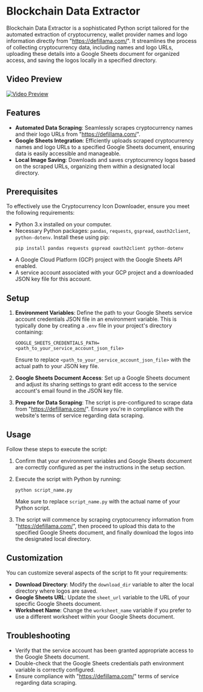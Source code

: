 # Blockchain Data Extractor

Blockchain Data Extractor is a sophisticated Python script tailored for the automated extraction of cryptocurrency, wallet provider names and logo information directly from "https://defillama.com/". It streamlines the process of collecting cryptocurrency data, including names and logo URLs, uploading these details into a Google Sheets document for organized access, and saving the logos locally in a specified directory.

## Video Preview

[![Video Preview](github.com/DevRex-0201/Py-Blockchain-Data-Extractor)](https://brand-car.s3.eu-north-1.amazonaws.com/Four+Seasons/Py-Blockchain-Data-Extractor.mp4)

## Features

- **Automated Data Scraping**: Seamlessly scrapes cryptocurrency names and their logo URLs from "https://defillama.com/".
- **Google Sheets Integration**: Efficiently uploads scraped cryptocurrency names and logo URLs to a specified Google Sheets document, ensuring data is easily accessible and manageable.
- **Local Image Saving**: Downloads and saves cryptocurrency logos based on the scraped URLs, organizing them within a designated local directory.

## Prerequisites

To effectively use the Cryptocurrency Icon Downloader, ensure you meet the following requirements:

- Python 3.x installed on your computer.
- Necessary Python packages: `pandas`, `requests`, `gspread`, `oauth2client`, `python-dotenv`. Install these using pip:
  ```
  pip install pandas requests gspread oauth2client python-dotenv
  ```
- A Google Cloud Platform (GCP) project with the Google Sheets API enabled.
- A service account associated with your GCP project and a downloaded JSON key file for this account.

## Setup

1. **Environment Variables**: Define the path to your Google Sheets service account credentials JSON file in an environment variable. This is typically done by creating a `.env` file in your project's directory containing:
   ```
   GOOGLE_SHEETS_CREDENTIALS_PATH=<path_to_your_service_account_json_file>
   ```
   Ensure to replace `<path_to_your_service_account_json_file>` with the actual path to your JSON key file.

2. **Google Sheets Document Access**: Set up a Google Sheets document and adjust its sharing settings to grant edit access to the service account's email found in the JSON key file.

3. **Prepare for Data Scraping**: The script is pre-configured to scrape data from "https://defillama.com/". Ensure you're in compliance with the website's terms of service regarding data scraping.

## Usage

Follow these steps to execute the script:

1. Confirm that your environment variables and Google Sheets document are correctly configured as per the instructions in the setup section.
2. Execute the script with Python by running:
   ```
   python script_name.py
   ```
   Make sure to replace `script_name.py` with the actual name of your Python script.

3. The script will commence by scraping cryptocurrency information from "https://defillama.com/", then proceed to upload this data to the specified Google Sheets document, and finally download the logos into the designated local directory.

## Customization

You can customize several aspects of the script to fit your requirements:

- **Download Directory**: Modify the `download_dir` variable to alter the local directory where logos are saved.
- **Google Sheets URL**: Update the `sheet_url` variable to the URL of your specific Google Sheets document.
- **Worksheet Name**: Change the `worksheet_name` variable if you prefer to use a different worksheet within your Google Sheets document.

## Troubleshooting

- Verify that the service account has been granted appropriate access to the Google Sheets document.
- Double-check that the Google Sheets credentials path environment variable is correctly configured.
- Ensure compliance with "https://defillama.com/" terms of service regarding data scraping.
